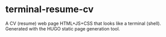 # terminal-resume-cv
A CV (resume) web page HTML+JS+CSS that looks like a terminal (shell). Generated with the HUGO static page generation tool.
